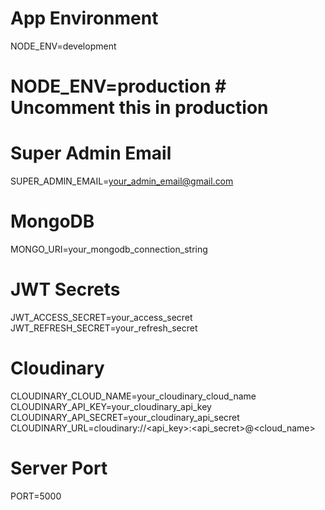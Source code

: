# App Environment
NODE_ENV=development
# NODE_ENV=production  # Uncomment this in production

# Super Admin Email
SUPER_ADMIN_EMAIL=your_admin_email@gmail.com

# MongoDB
MONGO_URI=your_mongodb_connection_string

# JWT Secrets
JWT_ACCESS_SECRET=your_access_secret
JWT_REFRESH_SECRET=your_refresh_secret

# Cloudinary
CLOUDINARY_CLOUD_NAME=your_cloudinary_cloud_name
CLOUDINARY_API_KEY=your_cloudinary_api_key
CLOUDINARY_API_SECRET=your_cloudinary_api_secret
CLOUDINARY_URL=cloudinary://<api_key>:<api_secret>@<cloud_name>

# Server Port
PORT=5000
